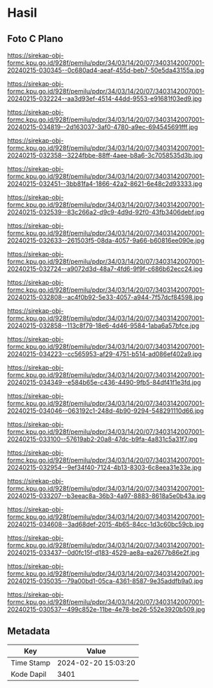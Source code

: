 # Hasil

## Foto C Plano

https://sirekap-obj-formc.kpu.go.id/928f/pemilu/pdpr/34/03/14/20/07/3403142007001-20240215-030345--0c680ad4-aeaf-455d-beb7-50e5da43155a.jpg

https://sirekap-obj-formc.kpu.go.id/928f/pemilu/pdpr/34/03/14/20/07/3403142007001-20240215-032224--aa3d93ef-4514-44dd-9553-e91681f03ed9.jpg

https://sirekap-obj-formc.kpu.go.id/928f/pemilu/pdpr/34/03/14/20/07/3403142007001-20240215-034819--2d163037-3af0-4780-a9ec-694545691fff.jpg

https://sirekap-obj-formc.kpu.go.id/928f/pemilu/pdpr/34/03/14/20/07/3403142007001-20240215-032358--3224fbbe-88ff-4aee-b8a6-3c7058535d3b.jpg

https://sirekap-obj-formc.kpu.go.id/928f/pemilu/pdpr/34/03/14/20/07/3403142007001-20240215-032451--3bb81fa4-1866-42a2-8621-6e48c2d93333.jpg

https://sirekap-obj-formc.kpu.go.id/928f/pemilu/pdpr/34/03/14/20/07/3403142007001-20240215-032539--83c266a2-d9c9-4d9d-92f0-43fb3406debf.jpg

https://sirekap-obj-formc.kpu.go.id/928f/pemilu/pdpr/34/03/14/20/07/3403142007001-20240215-032633--261503f5-08da-4057-9a66-b60816ee090e.jpg

https://sirekap-obj-formc.kpu.go.id/928f/pemilu/pdpr/34/03/14/20/07/3403142007001-20240215-032724--a9072d3d-48a7-4fd6-9f9f-c686b62ecc24.jpg

https://sirekap-obj-formc.kpu.go.id/928f/pemilu/pdpr/34/03/14/20/07/3403142007001-20240215-032808--ac4f0b92-5e33-4057-a944-7f57dcf84598.jpg

https://sirekap-obj-formc.kpu.go.id/928f/pemilu/pdpr/34/03/14/20/07/3403142007001-20240215-032858--113c8f79-18e6-4d46-9584-1aba6a57bfce.jpg

https://sirekap-obj-formc.kpu.go.id/928f/pemilu/pdpr/34/03/14/20/07/3403142007001-20240215-034223--cc565953-af29-4751-b514-ad086ef402a9.jpg

https://sirekap-obj-formc.kpu.go.id/928f/pemilu/pdpr/34/03/14/20/07/3403142007001-20240215-034349--e584b65e-c436-4490-9fb5-84df41f1e3fd.jpg

https://sirekap-obj-formc.kpu.go.id/928f/pemilu/pdpr/34/03/14/20/07/3403142007001-20240215-034046--063192c1-248d-4b90-9294-548291110d66.jpg

https://sirekap-obj-formc.kpu.go.id/928f/pemilu/pdpr/34/03/14/20/07/3403142007001-20240215-033100--57619ab2-20a8-47dc-b9fa-4a831c5a31f7.jpg

https://sirekap-obj-formc.kpu.go.id/928f/pemilu/pdpr/34/03/14/20/07/3403142007001-20240215-032954--9ef34f40-7124-4b13-8303-6c8eea31e33e.jpg

https://sirekap-obj-formc.kpu.go.id/928f/pemilu/pdpr/34/03/14/20/07/3403142007001-20240215-033207--b3eeac8a-36b3-4a97-8883-8618a5e0b43a.jpg

https://sirekap-obj-formc.kpu.go.id/928f/pemilu/pdpr/34/03/14/20/07/3403142007001-20240215-034608--3ad68def-2015-4b65-84cc-1d3c60bc59cb.jpg

https://sirekap-obj-formc.kpu.go.id/928f/pemilu/pdpr/34/03/14/20/07/3403142007001-20240215-033437--0d0fc15f-d183-4529-ae8a-ea2677b86e2f.jpg

https://sirekap-obj-formc.kpu.go.id/928f/pemilu/pdpr/34/03/14/20/07/3403142007001-20240215-035035--79a00bd1-05ca-4361-8587-9e35addfb9a0.jpg

https://sirekap-obj-formc.kpu.go.id/928f/pemilu/pdpr/34/03/14/20/07/3403142007001-20240215-030537--499c852e-11be-4e78-be26-552e3920b509.jpg


## Metadata

| Key        | Value               |
| ---------- | ------------------- |
| Time Stamp | 2024-02-20 15:03:20 |
| Kode Dapil | 3401                |



